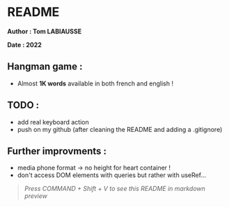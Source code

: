 # README

**Author : Tom LABIAUSSE**

**Date : 2022**

## Hangman game :
* Almost **1K words** available in both french and english !

## TODO :
* add real keyboard action
* push on my github (after cleaning the README and adding a .gitignore)

## Further improvments :
* media phone format -> no height for heart container !
* don't access DOM elements with queries but rather with useRef...

> *Press COMMAND + Shift + V to see this README in markdown preview*